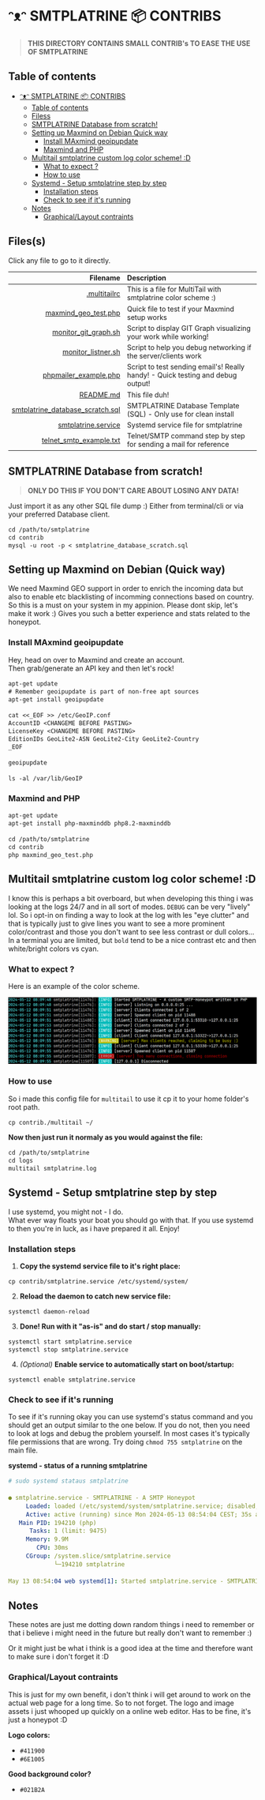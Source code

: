 # ᵔᴥᵔ SMTPLATRINE 📦 CONTRIBS

> **THIS DIRECTORY CONTAINS SMALL CONTRIB's TO EASE THE USE OF SMTPLATRINE**

## Table of contents

<!-- TOC -->
<!-- TOC -->

- [ᵔᴥᵔ SMTPLATRINE 📦 CONTRIBS](#%E1%B5%94%E1%B4%A5%E1%B5%94-smtplatrine--contribs)
    - [Table of contents](#table-of-contents)
    - [Filess](#filess)
    - [SMTPLATRINE Database from scratch!](#smtplatrine-database-from-scratch)
    - [Setting up Maxmind on Debian Quick way](#setting-up-maxmind-on-debian-quick-way)
        - [Install MAxmind geoipupdate](#install-maxmind-geoipupdate)
        - [Maxmind and PHP](#maxmind-and-php)
    - [Multitail smtplatrine custom log color scheme! :D](#multitail-smtplatrine-custom-log-color-scheme-d)
        - [What to expect ?](#what-to-expect-)
        - [How to use](#how-to-use)
    - [Systemd - Setup smtplatrine step by step](#systemd---setup-smtplatrine-step-by-step)
        - [Installation steps](#installation-steps)
        - [Check to see if it's running](#check-to-see-if-its-running)
    - [Notes](#notes)
        - [Graphical/Layout contraints](#graphicallayout-contraints)

<!-- /TOC -->

## Files(s)

Click any file to go to it directly.

| Filename | Description |
|------:|:------|
| [.multitailrc](.multitailrc) | This is a file for MultiTail with smtplatrine color scheme :)
| [maxmind_geo_test.php](maxmind_geo_test.php) | Quick file to test if your Maxmind setup works
| [monitor_git_graph.sh](monitor_git_graph.sh) | Script to display GIT Graph visualizing your work while working! |
| [monitor_listner.sh](monitor_listner.sh) | Script to help you debug networking if the server/clients work |
| [phpmailer_example.php](phpmailer_example.php) | Script to test sending email's! Really handy! - Quick testing and debug output!
| [README.md](README.md) | This file duh! |
| [smtplatrine_database_scratch.sql](smtplatrine_database_scratch.sql) | SMTPLATRINE Database Template (SQL) - Only use for clean install |
| [smtplatrine.service](smtplatrine.service) | Systemd service file for smtplatrine |
| [telnet_smtp_example.txt](telnet_smtp_example.txt) | Telnet/SMTP command step by step for sending a mail for reference|

## SMTPLATRINE Database from scratch!

> **ONLY DO THIS IF YOU DON'T CARE ABOUT LOSING ANY DATA!**

Just import it as any other SQL file dump :) Either from terminal/cli or via your preferred Database client.

```shell
cd /path/to/smtplatrine
cd contrib
mysql -u root -p < smtplatrine_database_scratch.sql
```

## Setting up Maxmind on Debian (Quick way)

We need Maxmind GEO support in order to enrich the incoming data but also to enable etc blacklisting of incomming connections based on country. So this is a must on your system in my appinion. Please dont skip, let's make it work :) Gives you such a better experience and stats related to the honeypot.

### Install MAxmind geoipupdate

Hey, head on over to Maxmind and create an account.  
Then grab/generate an API key and then let's rock!

```shell
apt-get update
# Remember geoipupdate is part of non-free apt sources
apt-get install geoipupdate

cat <<_EOF >> /etc/GeoIP.conf
AccountID <CHANGEME BEFORE PASTING>
LicenseKey <CHANGEME BEFORE PASTING>
EditionIDs GeoLite2-ASN GeoLite2-City GeoLite2-Country
_EOF

geoipupdate

ls -al /var/lib/GeoIP
```
### Maxmind and PHP

```shell
apt-get update
apt-get install php-maxminddb php8.2-maxminddb

cd /path/to/smtplatrine
cd contrib
php maxmind_geo_test.php
```

## Multitail smtplatrine custom log color scheme! :D

I know this is perhaps a bit overboard, but when developing this thing i was looking at the logs 24/7 and in all sort of modes. `DEBUG` can be very "lively" lol.  So i opt-in on finding a way to look at the log with les "eye clutter" and that is typically just to give lines you want to see a more prominent color/contrast and those you don't want to see less contrast or dull colors... In a terminal you are limited, but `bold` tend to be a nice contrast etc and then white/bright colors vs cyan.

### What to expect ?

Here is an example of the color scheme.

![Multitail color scheme example](assets/multitail_example.png "Multitail color scheme example")

### How to use

So i made this config file for `multitail` to use it cp it to your home folder's root path.
```shell
cp contrib./multitail ~/
```
**Now then just run it normaly as you would against the file:**

```shell
cd /path/to/smtplatrine
cd logs
multitail smtplatrine.log
```

## Systemd - Setup smtplatrine step by step

I use systemd, you might not - I do.  
What ever way floats your boat you should go with that. If you use systemd to then you're in luck, as i have prepared it all. Enjoy!

### Installation steps

1) **Copy the systemd service file to it's right place:**  
```shell
cp contrib/smtplatrine.service /etc/systemd/system/
```

2) **Reload the daemon to catch new service file:**  
```shell
systemctl daemon-reload
```

3) **Done! Run with it "as-is" and do start / stop manually:**  
```shell
systemctl start smtplatrine.service  
systemctl stop smtplatrine.service
```

4) *(Optional)* **Enable service to automatically start on boot/startup:**  
```shell
systemctl enable smtplatrine.service
```

### Check to see if it's running

To see if it's running okay you can use systemd's status command and you should get an output similar to the one below. If you do not, then you need to look at logs and debug the problem yourself. In most cases it's typically file permissions that are wrong. Try doing `chmod 755 smtplatrine` on the main file.

**systemd - status of a running smtplatrine**
```yml
# sudo systemd stataus smtplatrine

● smtplatrine.service - SMTPLATRINE - A SMTP Honeypot
     Loaded: loaded (/etc/systemd/system/smtplatrine.service; disabled; preset: enabled)
     Active: active (running) since Mon 2024-05-13 08:54:04 CEST; 35s ago
   Main PID: 194210 (php)
      Tasks: 1 (limit: 9475)
     Memory: 9.9M
        CPU: 30ms
     CGroup: /system.slice/smtplatrine.service
             └─194210 smtplatrine

May 13 08:54:04 web systemd[1]: Started smtplatrine.service - SMTPLATRINE - A SMTP Honeypot.
```


## Notes

These notes are just me dotting down random things i need to remember or that i believe i might need in the future but really don't want to remember :)

Or it might just be what i think is a good idea at the time and therefore want to make sure i don't forget it :D

### Graphical/Layout contraints

This is just for my own benefit, i don't think i will get around to work on the actual web page for a long time. So to not forget. The logo and image assets i just whooped up quickly on a online web editor. Has to be fine, it's just a honeypot :D

**Logo colors:**

- `#411900`
- `#6E1005`

**Good background color?**

- `#021B2A`
